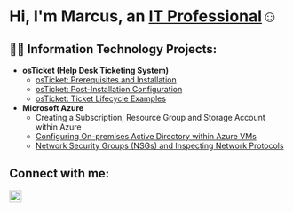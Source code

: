 <h1>Hi, I'm Marcus, an <a href="https://linkedin.com/in/Marcus-Blue">IT Professional</a>☺</h1>

<h2>👨‍💻 Information Technology Projects:</h2>

- <b>osTicket (Help Desk Ticketing System)</b>
  - [osTicket: Prerequisites and Installation](https://github.com/marcusblue/osticket-prereqs)
  - [osTicket: Post-Installation Configuration](https://github.com/marcusblue/post-install-config)
  - [osTicket: Ticket Lifecycle Examples](https://github.com/marcusblue/ticket-lifecycle)
- <b>Microsoft Azure</b>
  -  Creating a Subscription, Resource Group and Storage Account within Azure
  - [Configuring On-premises Active Directory within Azure VMs](https://github.com/marcusblue/configure-subsrciption)
  - [Network Security Groups (NSGs) and Inspecting Network Protocols](https://github.com/marcusblue/azure-network-protocols)

<h2>Connect with me:</h2>

[<img align="left" alt="Josh | LinkedIn" width="22px" src="https://cdn.jsdelivr.net/npm/simple-icons@v3/icons/linkedin.svg" />][linkedin]

[linkedin]: https://linkedin.com/in/Marcus-Blue
